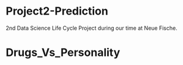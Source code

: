 # Project2-Prediction

2nd Data Science Life Cycle Project during our time at Neue Fische.
# Drugs_Vs_Personality
